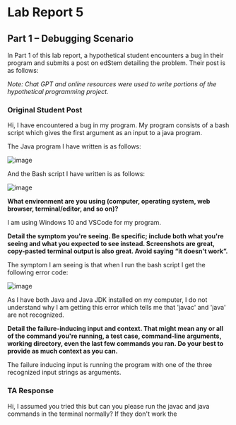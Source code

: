# Lab Report 5

## Part 1 – Debugging Scenario

In Part 1 of this lab report, a hypothetical student encounters a bug in their program and submits a post on edStem detailing the problem. Their post is as follows:

_Note: Chat GPT and online resources were used to write portions of the hypothetical programming project._

### Original Student Post

Hi, I have encountered a bug in my program. My program consists of a bash script which gives the first argument as an input to a java program.

The Java program I have written is as follows: 

![image](https://github.com/mberlin123/labreport5/assets/122565198/acee55a8-db83-4038-a439-6856fffcd149)

And the Bash script I have written is as follows:

![image](https://github.com/mberlin123/labreport5/assets/122565198/f94bab87-75c3-43a2-8195-89bac0a6b415)


**What environment are you using (computer, operating system, web browser, terminal/editor, and so on)?**

I am using Windows 10 and VSCode for my program. 


**Detail the symptom you're seeing. Be specific; include both what you're seeing and what you expected to see instead. Screenshots are great, copy-pasted terminal output is also great. Avoid saying “it doesn't work”.**

The symptom I am seeing is that when I run the bash script I get the following error code:

![image](https://github.com/mberlin123/labreport5/assets/122565198/fdd5517d-c838-41f3-89a0-069c77d894e1)

As I have both Java and Java JDK installed on my computer, I do not understand why I am getting this error which tells me that 'javac' and 'java' are not recognized.

**Detail the failure-inducing input and context. That might mean any or all of the command you're running, a test case, command-line arguments, working directory, even the last few commands you ran. Do your best to provide as much context as you can.**

The failure inducing input is running the program with one of the three recognized input strings as arguments.

### TA Response

Hi, I assumed you tried this but can you please run the javac and java commands in the terminal normally? If they don't work the

